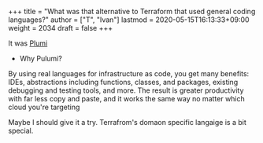 +++
title = "What was that alternative to Terraform that used general coding languages?"
author = ["T", "Ivan"]
lastmod = 2020-05-15T16:13:33+09:00
weight = 2034
draft = false
+++

It was [Plumi](https://www.pulumi.com/docs/index.html)

-   Why Pulumi?

By using real languages for infrastructure as code, you get many
benefits: IDEs, abstractions including functions, classes, and
packages, existing debugging and testing tools, and more. The
result is greater productivity with far less copy and paste, and it
works the same way no matter which cloud you're targeting

Maybe I should give it a try. Terrafrom's domaon specific langaige
is a bit special.
